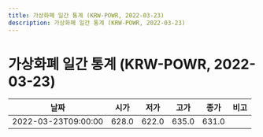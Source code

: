 ```yaml
---
title: 가상화폐 일간 통계 (KRW-POWR, 2022-03-23)
description: 가상화폐 일간 통계 (KRW-POWR, 2022-03-23)
---
```


가상화폐 일간 통계 (KRW-POWR, 2022-03-23)
===

|날짜|시가|저가|고가|종가|비고|
|--|--|--|--|--|--|
|2022-03-23T09:00:00|628.0|622.0|635.0|631.0|    |
